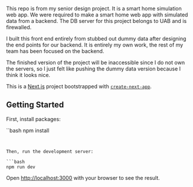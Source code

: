 This repo is from my senior design project.  It is a smart home simulation web app. 
We were required to make a smart home web app with simulated data from a backend. The DB server for this project belongs to UAB and is firewalled. 

I built this front end entirely from stubbed out dummy data after designing the end points for our backend. 
It is entirely my own work, the rest of my team has been focused on the backend.

The finished version of the project will be inaccessible since I do not own the servers, so I just felt like pushing the dummy data version because
I think it looks nice.

This is a [Next.js](https://nextjs.org/) project bootstrapped with [`create-next-app`](https://github.com/vercel/next.js/tree/canary/packages/create-next-app).

## Getting Started

First, install packages:

``bash
npm install
```


Then, run the development server:

```bash
npm run dev
```

Open [http://localhost:3000](http://localhost:3000) with your browser to see the result.

